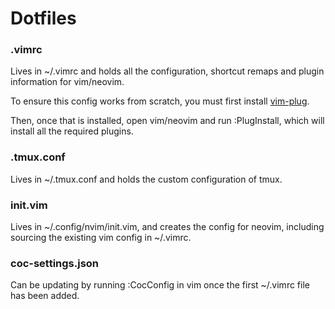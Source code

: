 # Dotfiles

### .vimrc
Lives in ~/.vimrc and holds all the configuration, shortcut remaps and plugin information for vim/neovim.

To ensure this config works from scratch, you must first install [vim-plug](https://github.com/junegunn/vim-plug).

Then, once that is installed, open vim/neovim and run :PlugInstall, which will install all the required plugins.


### .tmux.conf
Lives in ~/.tmux.conf and holds the custom configuration of tmux.


### init.vim
Lives in ~/.config/nvim/init.vim, and creates the config for neovim, including sourcing the existing vim config in ~/.vimrc.


### coc-settings.json
Can be updating by running :CocConfig in vim once the first ~/.vimrc file has been added.

